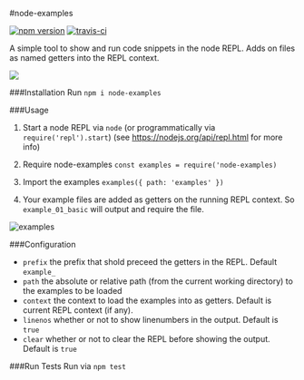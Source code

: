 #node-examples

[![npm version](https://badge.fury.io/js/node-examples.svg)](https://badge.fury.io/js/node-examples) [![travis-ci](https://travis-ci.org/justinjmoses/node-examples.svg?branch=master)](https://travis-ci.org/justinjmoses/node-examples.svg?branch=master)

A simple tool to show and run code snippets in the node REPL. Adds on files as named getters into the REPL context.

![](https://media.giphy.com/media/M3wLDsfYl0z7O/giphy.gif)

###Installation
Run `npm i node-examples`

###Usage

1. Start a node REPL via `node` (or programmatically via `require('repl').start`) (see https://nodejs.org/api/repl.html for more info)

2. Require node-examples `const examples = require('node-examples)`

3. Import the examples `examples({ path: 'examples' })`

4. Your example files are added as getters on the running REPL context. So `example_01_basic` will output and require the file.

![examples](https://cloud.githubusercontent.com/assets/799038/20240505/ede0ef28-a8e7-11e6-9e79-cd2173ff6794.gif)

###Configuration

* `prefix` the prefix that shold preceed the getters in the REPL. Default `example_`
* `path` the absolute or relative path (from the current working directory) to the examples to be loaded
* `context` the context to load the examples into as getters. Default is current REPL context (if any).
* `linenos` whether or not to show linenumbers in the output. Default is `true`
* `clear` whether or not to clear the REPL before showing the output. Default is `true`

###Run Tests
Run via `npm test`
